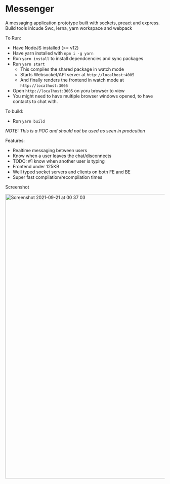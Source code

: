# Messenger

A messaging application prototype built with sockets, preact and express. Build tools inlcude Swc, lerna, yarn workspace and webpack

To Run:

- Have NodeJS installed (>= v12)
- Have yarn installed with `npm i -g yarn`
- Run `yarn install` to install dependcencies and sync packages
- Run `yarn start`
  - This compiles the shared package in watch mode
  - Starts Websocket/API server at `http://localhost:4005`
  - And finally renders the frontend in watch mode at `http://localhost:3005`
- Open `http://localhost:3005` on yoru browser to view
- You might need to have multiple browser windows opened, to have contacts to chat with.

To build:

- Run `yarn build`

_NOTE: This is a POC and should not be used as seen in prodcution_

Features:

- Realtime messaging between users
- Know when a user leaves the chat/disconnects
- TODO: #1 know when another user is typing
- Frontend under 125KB
- Well typed socket servers and clients on both FE and BE
- Super fast compilation/recompilation times

Screenshot

<img width="901" alt="Screenshot 2021-09-21 at 00 37 03" src="https://user-images.githubusercontent.com/22247592/134092879-18bb3d5b-462d-4afd-9223-3f77e86fcf90.png">
